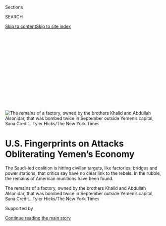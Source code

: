 <div id="app">

<div>

<div>

<div>

<div class="NYTAppHideMasthead css-ikk3s8 e1suatyy0">

<div class="section css-133zg39 e1suatyy2">

<div class="css-eph4ug er09x8g0">

<div class="css-6n7j50">

</div>

<span class="css-1dv1kvn">Sections</span>

<div class="css-10488qs">

<span class="css-1dv1kvn">SEARCH</span>

</div>

[Skip to content](#site-content)[Skip to site
index](#site-index)

</div>

<div class="css-10698na e1huz5gh0">

</div>

</div>

</div>

</div>

<div data-aria-hidden="false">

<div id="site-content" data-role="main">

<div>

<div class="css-1aor85t" style="opacity:0.000000001;z-index:-1;visibility:hidden">

<div class="css-1hqnpie">

<div class="css-epjblv">

<span class="css-17xtcya">[Middle
East](/section/world/middleeast)</span><span class="css-x15j1o">|</span><span class="css-fwqvlz">U.S.
Fingerprints on Attacks Obliterating Yemen’s
Economy</span>

</div>

<div class="css-k008qs">

<div class="css-1iwv8en">

<span class="css-18z7m18"></span>

<div>

</div>

</div>

<span class="css-1n6z4y">https://nyti.ms/2eRoyGS</span>

<div class="css-1705lsu">

<div class="css-4xjgmj">

<div class="css-4skfbu" data-role="toolbar" data-aria-label="Social Media Share buttons, Save button, and Comments Panel with current comment count" data-testid="share-tools">

  - 
  - 
  - 
  - 
    
    <div class="css-6n7j50">
    
    </div>

  - 
  - 

</div>

</div>

</div>

</div>

</div>

</div>

<div class="css-11qgg8s">

</div>

<div id="fullBleedHeaderContent">

<div class="css-9fsmc8">

![<span class="css-16f3y1r e13ogyst0" data-aria-hidden="true">The
remains of a factory, owned by the brothers Khalid and Abdullah
Alsonidar, that was bombed twice in September outside Yemen’s capital,
Sana.</span><span class="css-cnj6d5 e1z0qqy90" itemprop="copyrightHolder"><span class="css-1ly73wi e1tej78p0">Credit...</span><span><span>Tyler
Hicks/The New York
Times</span></span></span>](https://static01.nyt.com/images/2016/11/10/world/middleeast/Yemen-slide-AVYH/Yemen-slide-AVYH-articleLarge-v2.jpg?quality=75&auto=webp&disable=upscale)

</div>

<div class="css-1pumfk">

<div class="css-1vkm6nb ehdk2mb0">

# U.S. Fingerprints on Attacks Obliterating Yemen’s Economy

</div>

The Saudi-led coalition is hitting civilian targets, like factories,
bridges and power stations, that critics say have no clear link to the
rebels. In the rubble, the remains of American munitions have been
found.

</div>

<div class="css-nwzfg5 e1gnum310">

<span class="css-1f9pvn2 middleeast">The remains of a factory, owned by
the brothers Khalid and Abdullah Alsonidar, that was bombed twice in
September outside Yemen’s capital,
Sana.</span><span class="css-cnj6d5 e1z0qqy90" itemprop="copyrightHolder"><span class="css-1ly73wi e1tej78p0">Credit...</span><span><span>Tyler
Hicks/The New York Times</span></span></span>

</div>

<div id="sponsor-wrapper" class="css-1hyfx7x">

<div id="sponsor-slug" class="css-19vbshk">

Supported by

</div>

[Continue reading the main
story](#after-sponsor)

<div id="sponsor" class="ad sponsor-wrapper" style="text-align:center;height:100%;display:block">

</div>

<div id="after-sponsor">

</div>

</div>

<div class="css-1wx1auc e1gnum311">

<div class="css-18e8msd">

<div class="css-vp77d3 epjyd6m0">

<div class="css-1baulvz">

By [<span class="css-1baulvz last-byline" itemprop="name">Ben
Hubbard</span>](http://www.nytimes.com/by/ben-hubbard)

</div>

</div>

  - Nov. 13,
    2016

  - 
    
    <div class="css-4xjgmj">
    
    <div class="css-d8bdto" data-role="toolbar" data-aria-label="Social Media Share buttons, Save button, and Comments Panel with current comment count" data-testid="share-tools">
    
      - 
      - 
      - 
      - 
        
        <div class="css-6n7j50">
        
        </div>
    
      - 
      - 
    
    </div>
    
    </div>

</div>

</div>

</div>

<div class="section meteredContent css-1r7ky0e" name="articleBody" itemprop="articleBody">

<div class="css-1fanzo5 StoryBodyCompanionColumn">

<div class="css-53u6y8">

SANA, Yemen — For decades, Mustafa Elaghil’s family produced snack foods
popular in Yemen, chips and corn curls in bright packaging decorated
with the image of Ernie from “[Sesame
Street](http://www.sesamestreet.org/).”

But over the summer, a military coalition led by [Saudi
Arabia](http://www.nytimes.com/topic/destination/saudi-arabia?8qa) sent
warplanes over
[Yemen](http://www.nytimes.com/topic/destination/yemen?8qa) and bombed
the Elaghils’ factory. The explosion destroyed it, setting it ablaze and
trapping the workers inside.

The attack killed 10 employees and wiped out a business that had
employed dozens of families.

“It was everything for us,” Mr. Elaghil said.

The Saudi-led coalition [has bombed
Yemen](http://www.nytimes.com/2016/10/31/world/middleeast/airstrikes-kill-dozens-in-western-yemen.html?rref=collection%2Ftimestopic%2FYemen&action=click&contentCollection=world&region=stream&module=stream_unit&version=latest&contentPlacement=3&pgtype=collection)
for the last 19 months, trying to oust a rebel group aligned with Iran
that [took control of the
capital](http://www.nytimes.com/2014/09/22/world/middleeast/yemens-prime-minister-resigns-amid-chaos-and-another-cease-fire.html),
Sana, in 2014. The Saudis want to restore the country’s exiled
president, [Abdu Rabbu Mansour
Hadi](http://www.nytimes.com/2015/02/22/world/africa/yemens-former-president-flees-capital.html),
who led an internationally recognized government more aligned with its
interests.

</div>

</div>

<div class="css-1fanzo5 StoryBodyCompanionColumn">

<div class="css-53u6y8">

But instead of defeating the rebels, the campaign has sunk into a
grinding stalemate, systematically obliterating Yemen’s already
bare-bones economy. The coalition has destroyed a wide variety of
civilian targets that critics say have no clear link to the rebels.

It has hit
[hospitals](http://www.nytimes.com/2016/08/16/world/middleeast/yemen-doctors-without-borders-hospital-bombing.html)
and schools. It has destroyed bridges, power stations, poultry farms, a
key seaport and factories that produce yogurt, tea, tissues, ceramics,
Coca-Cola and potato chips. It has bombed weddings and [a
funeral](http://www.nytimes.com/2016/10/09/world/middleeast/yemen-saudi-arabia-houthis-rebels.html).

The bombing campaign has exacerbated a humanitarian crisis in the Arab
world’s poorest country, where cholera is spreading, millions of people
are struggling to get enough food, and malnourished babies are
overwhelming hospitals, according to the United Nations. Millions have
been forced from their homes, and since August, the government has been
unable to pay the salaries of most of the 1.2 million civil servants.

</div>

</div>

<div class="css-79elbk" data-testid="photoviewer-wrapper">

<div class="css-z3e15g" data-testid="photoviewer-wrapper-hidden">

</div>

<div class="css-1a48zt4 ehw59r15" data-testid="photoviewer-children">

![<span class="css-16f3y1r e13ogyst0" data-aria-hidden="true">A patient
at Al-Salam Hospital in Amran, Yemen. The effects of the war are seen
everywhere in the
country.</span><span class="css-cnj6d5 e1z0qqy90" itemprop="copyrightHolder"><span class="css-1ly73wi e1tej78p0">Credit...</span><span>Tyler
Hicks/The New York
Times</span></span>](https://static01.nyt.com/images/2016/11/10/world/middleeast/Yemen-slide-G63C/Yemen-slide-G63C-articleInline.jpg?quality=75&auto=webp&disable=upscale)

</div>

</div>

<div class="css-1fanzo5 StoryBodyCompanionColumn">

<div class="css-53u6y8">

Publicly, the United States has kept its distance from the war, but its
decades-old alliance with Saudi Arabia, underpinned by tens of billions
of dollars in weapons sales, has left American fingerprints on the air
campaign.

</div>

</div>

<div class="css-1fanzo5 StoryBodyCompanionColumn">

<div class="css-53u6y8">

Many strikes are carried out by pilots trained by the United States, who
fly American-made jets that are refueled in the air by American planes.
And Yemenis often find the remains of American-made munitions, as they
did in the ruins after a strike that killed more than 100 mourners at a
funeral last month.

Graffiti on walls across Sana reads: “America is killing the Yemeni
people.”

President-elect Donald J. Trump has not said whether he will continue
United States support for the war, but has been very critical of Saudi
Arabia, saying it does not “survive without us.” At a rally in January,
he said Iran was “going into Yemen” and was “going to have everything”
in the region, but he did not clarify how he would respond.

The sweeping destruction of civilian infrastructure has led analysts and
aid workers to conclude that hitting Yemen’s economy is part of the
coalition’s strategy.

“The economic dimension of this war has become a tactic,” said Jamie
McGoldrick, the United Nations’ humanitarian coordinator for Yemen. “It
is all consistent — the port, the bridges, the factories. They are
getting destroyed, and it is to put pressure on the politics.”

In a written response to questions, a coalition spokesman, Maj. Gen.
Ahmed Asseri, said the air campaign had halted the rebels’ advance,
destroyed 90 percent of their rockets and aircraft and pressured them to
join talks aimed at ending the war. He denied that the coalition sought
to inflict suffering on civilians and said only facilities connected to
the war effort had been hit.

He blamed the rebel group, the Houthis, for the humanitarian crisis.

“This is primarily the responsibility of the rebels, who have displaced
Yemen’s legitimate government and who are impeding the flow of
humanitarian supplies,” General Asseri said.

Saudi Arabia and other Persian Gulf countries are also among the top
donors of aid to Yemen. So even as they undermine its self-sufficiency,
they help sustain the population.

</div>

</div>

<div class="css-1fanzo5 StoryBodyCompanionColumn">

<div class="css-53u6y8">

The air campaign’s civilian toll has led to calls by some American
lawmakers to postpone arms sales to Saudi Arabia.

“It is a significant moral outrage that we continue to provide arms to
Saudi Arabia and to participate in military operations in Yemen,” said
Representative Ted Lieu, a Democrat from California who was a military
prosecutor in the Air Force. “The United States is at risk of aiding and
abetting war crimes in
Yemen.”

</div>

</div>

<div class="css-79elbk" data-testid="photoviewer-wrapper">

<div class="css-z3e15g" data-testid="photoviewer-wrapper-hidden">

</div>

<div class="css-1a48zt4 ehw59r15" data-testid="photoviewer-children">

<div class="css-1xdhyk6 erfvjey0">

<span class="css-1ly73wi e1tej78p0">Image</span>

<div class="css-zjzyr8">

<div data-testid="lazyimage-container" style="height:386.6666666666667px">

</div>

</div>

</div>

<span class="css-16f3y1r e13ogyst0" data-aria-hidden="true">Sana’s Old
City, where rebels were in control. The Saudi-led coalition has targeted
civilian infrastructure from the
air.</span><span class="css-cnj6d5 e1z0qqy90" itemprop="copyrightHolder"><span class="css-1ly73wi e1tej78p0">Credit...</span><span>Tyler
Hicks/The New York Times</span></span>

</div>

</div>

<div class="css-1fanzo5 StoryBodyCompanionColumn">

<div class="css-53u6y8">

## A Country in Chaos

The difficulty in just getting to Yemen demonstrates how much the war
has upended the country.

The internationally recognized government is based in Saudi Arabia and
in the south of Yemen. For a recent 10-day trip to Sana and surrounding
areas, a photographer and I had to obtain visas from the Houthis.

We could not book flights into Sana because the Saudi-led coalition had
halted all commercial air traffic. The United Nations allowed us onto an
aid flight. As soon as we touched down, we saw traces of the war: the
scattered carcasses of destroyed airplanes along the runway.

Once in Yemen, we were told that we could not go anywhere without a
representative of the Houthis. He was with us whenever we left the
hotel. We did not visit military sites, which the coalition has heavily
bombed to destroy the ballistic missiles that the rebels have fired into
the kingdom, killing civilians.

But the damage and suffering caused by the war were everywhere.

Beggars displaced by the fighting thronged our car, pleading for money
and food. Buildings destroyed by airstrikes dotted the capital: the
Defense and Interior Ministries, the army and central security
headquarters, the Police Academy and Officers’ Club, the Sana Chamber of
Commerce and Industry, the homes of officials who had joined the rebels.

</div>

</div>

<div class="css-1fanzo5 StoryBodyCompanionColumn">

<div class="css-53u6y8">

The conflict has split the country, with forces backed by gulf nations
and nominally loyal to the exiled president in the south and east, where
Al Qaeda and the Islamic State have staged deadly attacks.

But in the areas we visited in Yemen’s northwest, the rebels were firmly
in control, their gunmen running checkpoints alongside police officers
who had joined them. In Sana’s Old City, posters of “martyrs” killed in
the war covered entire buildings. Trucks with mounted machine guns,
carrying fighters, occasionally sped
by.

</div>

</div>

<div class="css-79elbk" data-testid="photoviewer-wrapper">

<div class="css-z3e15g" data-testid="photoviewer-wrapper-hidden">

</div>

<div class="css-1a48zt4 ehw59r15" data-testid="photoviewer-children">

<div class="css-1xdhyk6 erfvjey0">

<span class="css-1ly73wi e1tej78p0">Image</span>

<div class="css-zjzyr8">

<div data-testid="lazyimage-container" style="height:258.4561403508772px">

</div>

</div>

</div>

<span class="css-16f3y1r e13ogyst0" data-aria-hidden="true">The cultural
center in Hajjah was destroyed from the air last
year.</span><span class="css-cnj6d5 e1z0qqy90" itemprop="copyrightHolder"><span class="css-1ly73wi e1tej78p0">Credit...</span><span>Tyler
Hicks/The New York Times</span></span>

</div>

</div>

<div class="css-1fanzo5 StoryBodyCompanionColumn">

<div class="css-53u6y8">

Spray-painted across the city was the Houthis’ rallying cry: “God is
great. Death to America. Death to Israel. Curse on the Jews. Victory for
Islam.”

On the edge of town, Yemeni families snapped photos of the ruins of [a
reception
center](http://www.nytimes.com/video/world/middleeast/100000004736495/in-the-rubble-of-an-airstrike-in-yemen.html)
that the coalition hit with two airstrikes in a single attack last month
while the Houthi-allied interior minister was receiving condolences for
his deceased father. Human Rights Watch called the attack on the funeral
“[an apparent war
crime](https://www.hrw.org/news/2016/10/13/yemen-saudi-led-funeral-attack-apparent-war-crime).”

United Nations officials gave us photos of remnants found at the site
that indicated it had been hit with at least one American-made,
500-pound, laser-guided bomb. American warplanes routinely use that
class of bomb, and the United States has provided such bombs to the
Saudi military.

</div>

</div>

<div class="css-1fanzo5 StoryBodyCompanionColumn">

<div class="css-53u6y8">

## ‘What’s Missing? Everything\!’

On an expanse of rocky ground near the town of Khamer northwest of the
capital, where they have been since fleeing their homes last year,
hundreds of families have built shelters out of canvas, plastic sheeting
and mud bricks. Most survive on charity, eating rice and bread cooked on
mud stoves fired with wood or
garbage.

</div>

</div>

<div class="css-79elbk" data-testid="photoviewer-wrapper">

<div class="css-z3e15g" data-testid="photoviewer-wrapper-hidden">

</div>

<div class="css-1a48zt4 ehw59r15" data-testid="photoviewer-children">

<div class="css-1xdhyk6 erfvjey0">

<span class="css-1ly73wi e1tej78p0">Image</span>

<div class="css-zjzyr8">

<div data-testid="lazyimage-container" style="height:258.4561403508772px">

</div>

</div>

</div>

<span class="css-16f3y1r e13ogyst0" data-aria-hidden="true">A camp of
displaced Yemenis in the town of Khamer last month. International groups
have struggled to get them
aid.</span><span class="css-cnj6d5 e1z0qqy90" itemprop="copyrightHolder"><span class="css-1ly73wi e1tej78p0">Credit...</span><span>Tyler
Hicks/The New York Times</span></span>

</div>

</div>

<div class="css-1fanzo5 StoryBodyCompanionColumn">

<div class="css-53u6y8">

In one tent, Farea Gayid, 55, said he had worked as an army engineer
until his unit collapsed when the airstrikes began. An attack near his
home killed his neighbors, so he and his family fled on foot. A trucker
gave them a ride to Khamer, so they settled there, joining the more than
2.5 million Yemenis who the [United Nations
says](http://reporting.unhcr.org/node/2647#_ga=1.211671634.657052128.1471022517)
are internally displaced.

In August, the government could no longer afford to pay Mr. Gayid his
$200 monthly salary.

“Now my children beg in the market,” he said. “If the situation
continues like this, there is no future.”

While the war spawned Yemen’s humanitarian crisis, aid workers say
coalition bombings of critical infrastructure have exacerbated it.

Before the war, Yemen imported 90 percent of its food, mostly through
the Red Sea port of Hodeida.

Last year, the coalition [bombed the
port](http://www.reuters.com/article/us-yemen-security-idUSKCN0QN0HX20150819),
damaging its cranes. Now ships often wait for weeks at sea to unload,
and some goods are close to expiration by the time they arrive, said Mr.
McGoldrick, the United Nations
official.

</div>

</div>

<div class="css-79elbk" data-testid="photoviewer-wrapper">

<div class="css-z3e15g" data-testid="photoviewer-wrapper-hidden">

</div>

<div class="css-1a48zt4 ehw59r15" data-testid="photoviewer-children">

<div class="css-1xdhyk6 erfvjey0">

<span class="css-1ly73wi e1tej78p0">Image</span>

<div class="css-zjzyr8">

<div data-testid="lazyimage-container" style="height:258.4561403508772px">

</div>

</div>

</div>

<span class="css-16f3y1r e13ogyst0" data-aria-hidden="true">Yemeni
refugees in Khamer, northwest of the capital,
Sana.</span><span class="css-cnj6d5 e1z0qqy90" itemprop="copyrightHolder"><span class="css-1ly73wi e1tej78p0">Credit...</span><span>Tyler
Hicks/The New York Times</span></span>

</div>

</div>

<div class="css-1fanzo5 StoryBodyCompanionColumn">

<div class="css-53u6y8">

The coalition has also bombed key bridges, including [the main one
between the port and the
capital](https://twitter.com/AmbassadorPower/status/765682969520418817),
forcing truckers to take long detours.

</div>

</div>

<div class="css-1fanzo5 StoryBodyCompanionColumn">

<div class="css-53u6y8">

“It is an all-encompassing, applied economic suppression and
strangulation that is causing everyone here to feel it,” Mr. McGoldrick
said. “The collapse of the economy is starting to bite very hard.”

According to the [World Food
Program](https://www.wfp.org/countries/yemen), 14.4 million of Yemen’s
26 million people do not have enough food, and malnutrition is rising.

The suffering is clear in the capital.

“What’s missing? Everything\!” said Manal al-Ariqi, a doctor in Sana’s
main pediatric hospital. “We lack medical staff, nurses and medicine.”

Upstairs, nearly every room contained a malnourished baby. Most had been
born to mothers who had fled the war and were too disturbed or
malnourished to breast-feed normally, said Ali al-Faqih, a nurse.

In one room lay 7-month-old twin girls, Ruqaya and Suqaina, both with
sunken cheeks.

“We lost everything because of the war,” their grandmother Shariya
al-Awaj said when asked why the girls were so small. “All we brought
with us were our
clothes.”

</div>

</div>

<div class="css-79elbk" data-testid="photoviewer-wrapper">

<div class="css-z3e15g" data-testid="photoviewer-wrapper-hidden">

</div>

<div class="css-1a48zt4 ehw59r15" data-testid="photoviewer-children">

<div class="css-1xdhyk6 erfvjey0">

<span class="css-1ly73wi e1tej78p0">Image</span>

<div class="css-zjzyr8">

<div data-testid="lazyimage-container" style="height:258.4561403508772px">

</div>

</div>

</div>

<span class="css-16f3y1r e13ogyst0" data-aria-hidden="true">The ancient
hilltop town of Kawkaban, a draw for tourists and Yemeni families before
it was
bombed.</span><span class="css-cnj6d5 e1z0qqy90" itemprop="copyrightHolder"><span class="css-1ly73wi e1tej78p0">Credit...</span><span>Tyler
Hicks/The New York Times</span></span>

</div>

</div>

<div class="css-1fanzo5 StoryBodyCompanionColumn">

<div class="css-53u6y8">

## The Economic Wreckage

The destruction in Yemen could cripple its economy long into the future,
and it is unclear how the country will rebuild.

</div>

</div>

<div class="css-1fanzo5 StoryBodyCompanionColumn">

<div class="css-53u6y8">

“They have hit many factories on the basis of suspicion, but we never
get the real reasons,” said Abdul-Hakeem Al Manj, a lawyer at the Sana
Chamber of Commerce and Industry who is helping businesses document the
strikes with an eye toward future prosecution. “Any institution that has
a big hangar, they hit it directly.”

Some businesses said they suspected they were targets only because they
continued to operate after the Houthi takeover.

“For Saudi Arabia, we are all Houthis,” said Haroon al-Sadi of the
state-owned Amran Cement Factory, which once employed 1,500 people
before [it was
bombed](http://www.nytimes.com/2016/02/04/world/middleeast/yemen-bombing-coalition-civilians.html)
twice.

Plant workers showed us the remains of munitions they had collected,
including pieces of at least one CBU-105, a cluster bomb unit that
contains 10 high-explosive submunitions. They are manufactured by
Textron Defense Systems of Rhode Island.

General Asseri, the coalition spokesman, said it had “no interest in
damaging any aspect of the Yemeni economy,” and had made great efforts
to avoid harming civilians. He declined to provide details about
specific sites, but said the coalition had “accurate intelligence” that
the sites we visited were “being used by militias to store weapons and
ammunition or a command-and-control center.”

The war has left nothing untouched for the Alsonidar brothers, Khalid
and Abdullah, who own a group of factories outside Sana.

The family works with an Italian company,
[Caprari](http://www.caprari.com/en/welcome.jsp), to produce
agricultural water pumps. It also owns a brick factory, which was out of
use, and was preparing to open a factory to produce metal pipes to go
with the pumps, also with [an Italian partner](http://www.addafer.it/).

</div>

</div>

<div class="css-1fanzo5 StoryBodyCompanionColumn">

<div class="css-53u6y8">

Twice in September, the compound was bombed, destroying all three
factories.

Saudi news reports said the factories had produced rockets for the
rebels, a charge the brothers denied. They and their Italian partners
have written to the United Nations to state that the factories could not
produce military technology, and to call for an investigation, which is
continuing, they said.

“We’re not talking about something useless,” Abdullah Alsonidar said.
“We’re talking about infrastructure and people’s lives. Strikes like
this can bring a family to the ground.”

Remains of munitions that the brothers found at the site indicate that
it was hit with American-made weapons, including one with laser-guidance
equipment that was made in October 2015.

</div>

</div>

</div>

<div>

</div>

<div>

</div>

<div>

</div>

<div>

<div id="bottom-wrapper" class="css-1ede5it">

<div id="bottom-slug" class="css-l9onyx">

Advertisement

</div>

[Continue reading the main
story](#after-bottom)

<div id="bottom" class="ad bottom-wrapper" style="text-align:center;height:100%;display:block;min-height:90px">

</div>

<div id="after-bottom">

</div>

</div>

</div>

</div>

</div>

## Site Index

<div>

</div>

## Site Information Navigation

  - [© <span>2020</span> <span>The New York Times
    Company</span>](https://help.nytimes.com/hc/en-us/articles/115014792127-Copyright-notice)

<!-- end list -->

  - [NYTCo](https://www.nytco.com/)
  - [Contact
    Us](https://help.nytimes.com/hc/en-us/articles/115015385887-Contact-Us)
  - [Work with us](https://www.nytco.com/careers/)
  - [Advertise](https://nytmediakit.com/)
  - [T Brand Studio](http://www.tbrandstudio.com/)
  - [Your Ad
    Choices](https://www.nytimes.com/privacy/cookie-policy#how-do-i-manage-trackers)
  - [Privacy](https://www.nytimes.com/privacy)
  - [Terms of
    Service](https://help.nytimes.com/hc/en-us/articles/115014893428-Terms-of-service)
  - [Terms of
    Sale](https://help.nytimes.com/hc/en-us/articles/115014893968-Terms-of-sale)
  - [Site
    Map](https://spiderbites.nytimes.com)
  - [Help](https://help.nytimes.com/hc/en-us)
  - [Subscriptions](https://www.nytimes.com/subscription?campaignId=37WXW)

</div>

</div>

</div>

</div>
